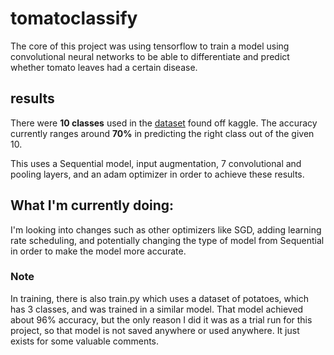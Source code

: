 # tomatoclassify

The core of this project was using tensorflow to train a model using convolutional neural networks to be able to differentiate and predict whether tomato leaves had a certain disease.

## results

There were **10 classes** used in the [dataset](https://www.kaggle.com/datasets/arjuntejaswi/plant-village) found off kaggle. The accuracy currently ranges around **70%** in predicting the right class out of the given 10.

This uses a Sequential model, input augmentation, 7 convolutional and pooling layers, and an adam optimizer in order to achieve these results.

## What I'm currently doing: 

I'm looking into changes such as other optimizers like SGD, adding learning rate scheduling, and potentially changing the type of model from Sequential in order to make the model more accurate.

### Note

In training, there is also train.py which uses a dataset of potatoes, which has 3 classes, and was trained in a similar model. That model achieved about 96% accuracy, but the only reason I did it was as a trial run for this project, so that model is not saved anywhere or used anywhere. It just exists for some valuable comments.